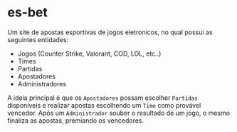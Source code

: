 # es-bet

Um site de apostas esportivas de jogos eletronicos, no qual possui as seguintes entidades:
 - Jogos (Counter Strike, Valorant, COD, LOL, etc..)
 - Times 
 - Partidas
 - Apostadores
 - Administradores

A ideia principal é que os `Apostadores` possam escolher `Partidas` disponíveis e realizar apostas escolhendo um `Time` como provável vencedor. Após um `Administrador` souber o resultado de um jogo, o mesmo finaliza as apostas, premiando os vencedores.
